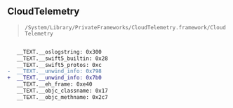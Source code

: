 ## CloudTelemetry

> `/System/Library/PrivateFrameworks/CloudTelemetry.framework/CloudTelemetry`

```diff

   __TEXT.__oslogstring: 0x300
   __TEXT.__swift5_builtin: 0x28
   __TEXT.__swift5_protos: 0xc
-  __TEXT.__unwind_info: 0x798
+  __TEXT.__unwind_info: 0x7b0
   __TEXT.__eh_frame: 0xe40
   __TEXT.__objc_classname: 0x17
   __TEXT.__objc_methname: 0x2c7

```
